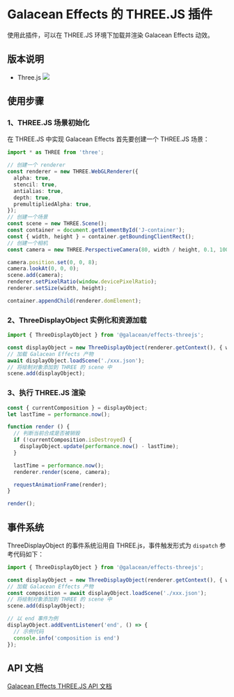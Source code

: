 # Galacean Effects 的 THREE.JS 插件

使用此插件，可以在 THREE.JS 环境下加载并渲染 Galacean Effects 动效。

## 版本说明

- Three.js ![](https://img.shields.io/badge/npm-0.149.0-green.svg?style=flat-square)

## 使用步骤

### 1、THREE.JS 场景初始化

在 THREE.JS 中实现 Galacean Effects 首先要创建一个 THREE.JS 场景：

``` ts
import * as THREE from 'three';

// 创建一个 renderer
const renderer = new THREE.WebGLRenderer({
  alpha: true,
  stencil: true,
  antialias: true,
  depth: true,
  premultipliedAlpha: true,
});
// 创建一个场景
const scene = new THREE.Scene();
const container = document.getElementById('J-container');
const { width, height } = container.getBoundingClientRect();
// 创建一个相机
const camera = new THREE.PerspectiveCamera(80, width / height, 0.1, 1000);

camera.position.set(0, 0, 8);
camera.lookAt(0, 0, 0);
scene.add(camera);
renderer.setPixelRatio(window.devicePixelRatio);
renderer.setSize(width, height);

container.appendChild(renderer.domElement);
```

### 2、ThreeDisplayObject 实例化和资源加载

``` ts
import { ThreeDisplayObject } from '@galacean/effects-threejs';

const displayObject = new ThreeDisplayObject(renderer.getContext(), { width, height });
// 加载 Galacean Effects 产物
await displayObject.loadScene('./xxx.json');
// 将绘制对象添加到 THREE 的 scene 中
scene.add(displayObject);
```

### 3、执行 THREE.JS 渲染

``` ts
const { currentComposition } = displayObject;
let lastTime = performance.now();

function render () {
  // 判断当前合成是否被销毁
  if (!currentComposition.isDestroyed) {
    displayObject.update(performance.now() - lastTime);
  }

  lastTime = performance.now();
  renderer.render(scene, camera);

  requestAnimationFrame(render);
}

render();
```

## 事件系统

ThreeDisplayObject 的事件系统沿用自 THREE.js，事件触发形式为 `dispatch` 参考代码如下：

``` ts
import { ThreeDisplayObject } from '@galacean/effects-threejs';

const displayObject = new ThreeDisplayObject(renderer.getContext(), { width, height });
// 加载 Galacean Effects 产物
const composition = await displayObject.loadScene('./xxx.json');
// 将绘制对象添加到 THREE 的 scene 中
scene.add(displayObject);

// 以 end 事件为例
displayObject.addEventListener('end', () => {
  // 示例代码
  console.info('composition is end')
});
```

## API 文档

[Galacean Effects THREE.JS API 文档](https://galacean.antgroup.com/effects/api/effects-threejs)
